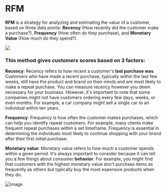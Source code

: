 # RFM

**RFM** is a strategy for analyzing and estimating the value of a customer, based on three data points: **Recency** (How recently did the customer make a purchase?), **Frequency** (How often do they purchase), and **Monetary Value** (How much do they spend?).

<img src="https://eep.io/images/yzco4xsimv0y/2psCWOt5z2dVGO2ILlQNTg/bccd98352d50e291b4b4107a903a29e2/MailChimp_Blog_Post_-19_Graphic_-1.png?w=980&fm=webp&q=70">

### This method gives customers scores based on 3 factors:

**Recency**: Recency refers to how recent a customer's **last purchase was**. Customers who have made a recent purchase, typically within the last few weeks, still have the product and brand on their minds and are most likely to make a repeat purchase. You can measure recency however you deem necessary for your business. However, it's important to note that some companies might not have customers ordering every few days, weeks, or even months. For example, a car company might sell a single car to an individual within ten years.

**Frequency**: Frequency is how often the customer makes purchases, which can help you identify repeat customers. For example, many clients make frequent repeat purchases within a set timeframe. Frequency is essential in determining the individuals most likely to continue shopping with your brand after their first initial purchase.

**Monetary value**: Monetary value refers to how much a customer spends within a given period. It's always important to consider because it can tell you a few things about consumer **behavior**. For example, you might find that customers with the highest monetary value don't purchase items as frequently as others but typically buy the most expensive products when they do.

![image](https://github.com/mohammedmahdiali/RFM_Analysis/assets/97836524/79b58c20-c69a-488e-9ee9-3641f8ee00fc)



